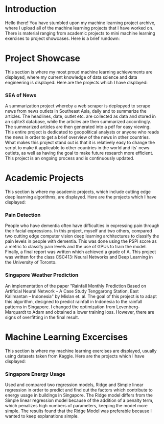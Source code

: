 # Introduction

Hello there! You have stumbled upon my machine learning project archive, where I upload all of the machine learning projects that I have worked on. There is material ranging from academic projects to mini machine learning exercises to project showcases. Here is a brief rundown:

# Project Showcase
This section is where my most proud machine learning achievements are displayed, where my current knowledge of data science and data engineering is displayed. Here are the projects which I have displayed:

### SEA of News 
A summarization project whereby a web scraper is deplopyed to scrape news from news outlets in Southeast Asia, daily and to summarize the articles. The headlines, date, outlet etc. are collected as data and stored in an sqlite3 database, while the articles are then summarized accordingly. The summarized articles are then generated into a pdf for easy viewing. This entire project is dedicated to geopolitical analysts or anyone who reads the news in order to get a brief overview of the news in other countries. What makes this project stand out is that it is relatively easy to change the script to make it applicable to other countries in the world and its' news outlets, as well as having the goal to make future research more efficient. This project is an ongoing process and is continuously updated.

# Academic Projects
This section is where my academic projects, which include cutting edge deep learning algorithms, are displayed. Here are the projects which I have displayed:

### Pain Detection
People who have dementia often have difficulties in expressing pain through their facial expressions. In this project, myself and two others, compared two cutting edge computer vision deep learning architectures to classify the pain levels in people with dementia. This was done using the PSPI score as a metric to classify pain levels and the use of GPUs to train the model. Finally, a final report was written which achieved a grade of A. This project was written for the class CSC413: Neural Networks and Deep Learning in the University of Toronto.

### Singapore Weather Prediction
An implementation of the paper "Rainfall Monthly Prediction Based on Artificial Neural Network – A Case Study Tenggarong Station, East Kalimantan – Indonesia" by Mislan et. al. The goal of this project is to adapt this algorithm, designed to predict rainfall in Indonesia to the rainfall patterns in Singapore. I changed the optimization from Levenberg-Marquardt to Adam and obtained a lower training loss. However, there are signs of overfitting in the final result.

# Machine Learning Excercises
This section is where my machine learning exercises are displayed, usually using datasets taken from Kaggle. Here are the projects which I have displayed:

### Singapore Energy Usage
Used and compared two regression models, Ridge and Simple linear regression in order to predict and find out the factors which contribute to energy usage in buildings in Singapore. The Ridge model differs from the Simple linear regression model because of the addition of a penalty term, which penalizes high numbers of parameters, keeping the model more simple. The results found that the Ridge Model was preferable because I wanted to keep explanations simple.
